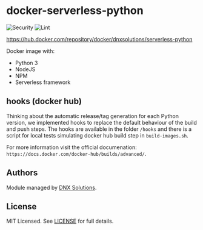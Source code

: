 # docker-serverless-python

![Security](https://github.com/DNXLabs/docker-serverless-python/workflows/Security/badge.svg)
![Lint](https://github.com/DNXLabs/docker-serverless-python/workflows/Lint/badge.svg)

https://hub.docker.com/repository/docker/dnxsolutions/serverless-python

Docker image with:
- Python 3
- NodeJS
- NPM
- Serverless framework

## hooks (docker hub)

Thinking about the automatic release/tag generation for each Python version, we implemented hooks to replace the default behaviour of the build and push steps. The hooks are available in the folder `/hooks` and there is a script for local tests simulating docker hub build step in `build-images.sh`.

For more information visit the official documenation: `https://docs.docker.com/docker-hub/builds/advanced/`.

## Authors

Module managed by [DNX Solutions](https://github.com/DNXLabs).

## License

MIT Licensed. See [LICENSE](https://github.com/DNXLabs/docker-serverless-python/blob/master/LICENSE) for full details.